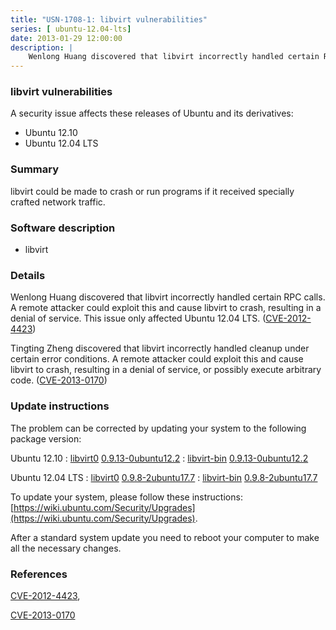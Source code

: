 ```yaml
---
title: "USN-1708-1: libvirt vulnerabilities"
series: [ ubuntu-12.04-lts]
date: 2013-01-29 12:00:00
description: |
    Wenlong Huang discovered that libvirt incorrectly handled certain RPC calls. A remote attacker could exploit this and cause libvirt to crash, resulting in a denial of service. This issue only affected Ubuntu 12.04 LTS. ([CVE-2012-4423](http://people.ubuntu.com/~ubuntu-security/cve/CVE-2012-4423))
--- 
```

 
 


### libvirt vulnerabilities

A security issue affects these releases of Ubuntu and its derivatives:

* Ubuntu 12.10
* Ubuntu 12.04 LTS

### Summary

libvirt could be made to crash or run programs if it received specially crafted network traffic.

### Software description

* libvirt 

### Details

Wenlong Huang discovered that libvirt incorrectly handled certain RPC calls. A remote attacker could exploit this and cause libvirt to crash, resulting in a denial of service. This issue only affected Ubuntu 12.04 LTS. ([CVE-2012-4423](http://people.ubuntu.com/~ubuntu-security/cve/CVE-2012-4423))

Tingting Zheng discovered that libvirt incorrectly handled cleanup under certain error conditions. A remote attacker could exploit this and cause libvirt to crash, resulting in a denial of service, or possibly execute arbitrary code. ([CVE-2013-0170](http://people.ubuntu.com/~ubuntu-security/cve/CVE-2013-0170)) 

### Update instructions

The problem can be corrected by updating your system to the following package version:

Ubuntu 12.10
 : [libvirt0](https://launchpad.net/ubuntu/+source/libvirt) <span> [0.9.13-0ubuntu12.2](https://launchpad.net/ubuntu/+source/libvirt/0.9.13-0ubuntu12.2) </span> 
 : [libvirt-bin](https://launchpad.net/ubuntu/+source/libvirt) <span> [0.9.13-0ubuntu12.2](https://launchpad.net/ubuntu/+source/libvirt/0.9.13-0ubuntu12.2) </span> 

Ubuntu 12.04 LTS
 : [libvirt0](https://launchpad.net/ubuntu/+source/libvirt) <span> [0.9.8-2ubuntu17.7](https://launchpad.net/ubuntu/+source/libvirt/0.9.8-2ubuntu17.7) </span> 
 : [libvirt-bin](https://launchpad.net/ubuntu/+source/libvirt) <span> [0.9.8-2ubuntu17.7](https://launchpad.net/ubuntu/+source/libvirt/0.9.8-2ubuntu17.7) </span> 

To update your system, please follow these instructions: [https://wiki.ubuntu.com/Security/Upgrades](https://wiki.ubuntu.com/Security/Upgrades).

After a standard system update you need to reboot your computer to make all the necessary changes. 

### References

 
 [CVE-2012-4423](http://people.ubuntu.com/~ubuntu-security/cve/CVE-2012-4423), 

 [CVE-2013-0170](http://people.ubuntu.com/~ubuntu-security/cve/CVE-2013-0170)
 

